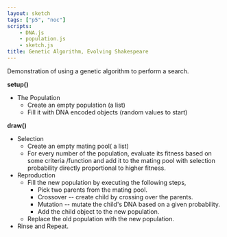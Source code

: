 ```yaml
---
layout: sketch
tags: ["p5", "noc"]
scripts: 
    - DNA.js
    - population.js
    - sketch.js
title: Genetic Algorithm, Evolving Shakespeare
---
```

<style>
.stats, .all, .best {
 font-family: "Courier";
}
.best {
    font-size: 48pt;
}
.stats {
    font-size: 24pt;
}
</style>

Demonstration of using a genetic algorithm to perform a search.   

**setup()**   
 
 * The Population
    * Create an empty population (a list)
    * Fill it with DNA encoded objects (random values to start)

**draw()**   
* Selection
    * Create an empty mating pool( a list)
    * For every number of the population, evaluate its fitness based on some 
    criteria /function and add it to the mating pool with selection probability directly proportional to higher fitness.
* Reproduction 
    * Fill the new population by executing the following steps,
        * Pick two parents from the mating pool.
        * Crossover -- create  child by crossing over the parents.
        * Mutation -- mutate the child's DNA based on a given probability.
        * Add the child object to the new population.
    * Replace the old population with the new population.
* Rinse and Repeat.

